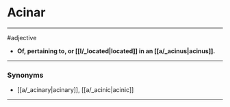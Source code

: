 # Acinar
---
#adjective
- **Of, pertaining to, or [[l/_located|located]] in an [[a/_acinus|acinus]].**
---
### Synonyms
- [[a/_acinary|acinary]], [[a/_acinic|acinic]]
---
